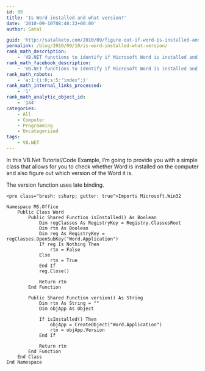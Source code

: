 ```yaml
---
id: 99
title: 'Is Word installed and what version?'
date: '2010-09-10T08:48:32+00:00'
author: Satal

guid: 'http://satalketo.com/2010/09/figure-out-if-word-is-installed-and-what-version-it-is/'
permalink: /blog/2010/09/10/is-word-installed-what-version/
rank_math_description:
    - 'VB.NET functions to identify if Microsoft Word is installed and what version of Word it is'
rank_math_facebook_description:
    - 'VB.NET functions to identify if Microsoft Word is installed and what version of Word it is'
rank_math_robots:
    - 'a:1:{i:0;s:5:"index";}'
rank_math_internal_links_processed:
    - '1'
rank_math_analytic_object_id:
    - '144'
categories:
    - All
    - Computer
    - Programming
    - Uncategorized
tags:
    - VB.NET
---
```


In this VB.Net Tutorial/Code Example, I’m going to provide you with a simple class that allows for you to check whether Word is installed on the computer and also figure out which version of the Word it is.

The version function uses late binding.

```
<pre class="brush: csharp; gutter: true">Imports Microsoft.Win32

Namespace MS.Office
    Public Class Word
        Public Shared Function isInstalled() As Boolean
            Dim regClasses As RegistryKey = Registry.ClassesRoot
            Dim rtn As Boolean
            Dim reg As RegistryKey =  regClasses.OpenSubKey("Word.Application")
            If reg Is Nothing Then
                rtn = False
            Else
                rtn = True
            End If
            reg.Close()

            Return rtn
        End Function

        Public Shared Function version() As String
            Dim rtn As String = ""
            Dim objApp As Object

            If isInstalled() Then
                objApp = CreateObject("Word.Application")
                rtn = objApp.Version
            End If

            Return rtn
        End Function
    End Class
End Namespace
```